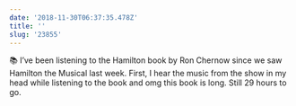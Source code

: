 ```yaml
---
date: '2018-11-30T06:37:35.478Z'
title: ''
slug: '23855'
---
```

📚 I’ve been listening to the Hamilton book by Ron Chernow since we saw Hamilton the Musical last week. First, I hear the music from the show in my head while listening to the book and omg this book is long. Still 29 hours to go.
